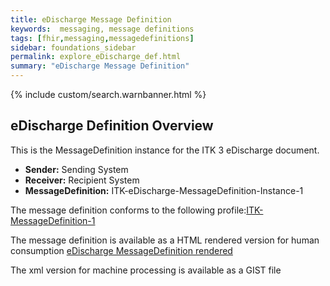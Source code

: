 ```yaml
---
title: eDischarge Message Definition
keywords:  messaging, message definitions
tags: [fhir,messaging,messagedefinitions]
sidebar: foundations_sidebar
permalink: explore_eDischarge_def.html
summary: "eDischarge Message Definition"
---
```


{% include custom/search.warnbanner.html %}

## eDischarge Definition Overview ##

This is the MessageDefinition instance for the ITK 3 eDischarge document.

- **Sender:**  Sending System
- **Receiver:** Recipient System
- **MessageDefinition:** ITK-eDischarge-MessageDefinition-Instance-1

The message definition conforms to the following profile:[ITK-MessageDefinition-1](https://fhir.nhs.uk/STU3/StructureDefinition/ITK-MessageDefinition-1)

The message definition is available as a HTML rendered version for human consumption [eDischarge MessageDefinition rendered](https://fhir.nhs.uk/STU3/MessageDefinition/ITK-eDischarge-MessageDefinition-Instance-1) 

The xml version for machine processing is available as a GIST file

<script src="https://gist.github.com/IOPS-DEV/6258037b316797361f1f0fc76c5a42cc.js"></script>











